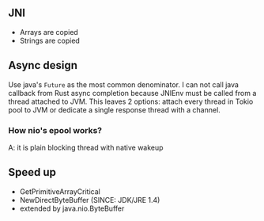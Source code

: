 ## JNI
* Arrays are copied
* Strings are copied

## Async design
Use java's `Future` as the most common denominator. I can not call java callback from Rust async completion because JNIEnv
must be called from a thread attached to JVM. This leaves 2 options: attach every thread in Tokio pool to JVM or dedicate
a single response thread with a channel.

### How nio's epool works?
A: it is plain blocking thread with native wakeup
 
## Speed up
* GetPrimitiveArrayCritical
* NewDirectByteBuffer (SINCE: JDK/JRE 1.4)
* extended by java.nio.ByteBuffer

